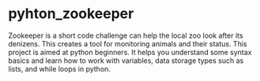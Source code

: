 # pyhton_zookeeper
Zookeeper is a short code challenge can help the local zoo look after its denizens. This creates a tool for monitoring animals and their status.
This project is aimed at python beginners. It helps you understand some syntax basics and learn how to work with variables, data storage types such as lists, and while loops in python.
